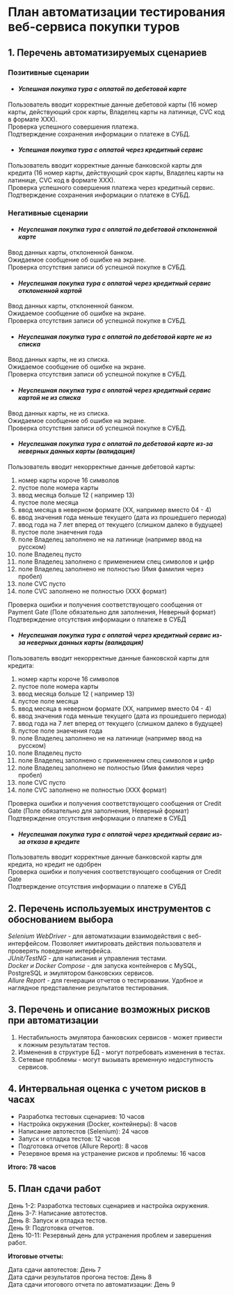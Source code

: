# План автоматизации тестирования веб-сервиса покупки туров
## 1. Перечень автоматизируемых сценариев
### Позитивные сценарии
+ #### ***Успешная покупка тура с оплатой по дебетовой карте***
Пользователь вводит корректные данные дебетовой карты (16 номер карты, действующий срок карты, Владелец карты на латинице, CVC код в формате ХХХ).\
Проверка успешного совершения платежа.\
Подтверждение сохранения информации о платеже в СУБД.
+ #### ***Успешная покупка тура с оплатой через кредитный сервис***
Пользователь вводит корректные данные банковской карты для кредита (16 номер карты, действующий срок карты, Владелец карты на латинице, CVC код в формате ХХХ).\
Проверка успешного совершения платежа через кредитный сервис.\
Подтверждение сохранения информации о платеже в СУБД.

### Негативные сценарии

+ #### ***Неуспешная покупка тура с оплатой по дебетовой отклоненной карте***
Ввод данных карты, отклоненной банком.\
Ожидаемое сообщение об ошибке на экране.\
Проверка отсутствия записи об успешной покупке в СУБД.

+ #### ***Неуспешная покупка тура с оплатой через кредитный сервис отклоненной картой***
Ввод данных карты, отклоненной банком.\
Ожидаемое сообщение об ошибке на экране.\
Проверка отсутствия записи об успешной покупке в СУБД.

+ #### ***Неуспешная покупка тура с оплатой по дебетовой карте не из списка***
Ввод данных карты, не из списка.\
Ожидаемое сообщение об ошибке на экране.\
Проверка отсутствия записи об успешной покупке в СУБД.

+ #### ***Неуспешная покупка тура с оплатой через кредитный сервис картой не из списка***
Ввод данных карты, не из списка.\
Ожидаемое сообщение об ошибке на экране.\
Проверка отсутствия записи об успешной покупке в СУБД.
+ #### ***Неуспешная покупка тура с оплатой по дебетовой карте из-за неверных данных карты (валидация)***
Пользователь вводит некорректные данные дебетовой карты:
1. номер карты короче 16 символов
2. пустое поле номера карты
3. ввод месяца больше 12 ( например 13)
4. пустое поле месяца
5. ввод месяца в неверном формате (ХХ, например вместо 04 - 4)
6. ввод значения года меньше текущего (дата из прошедшего периода)
7. ввод года на 7 лет вперед от текущего (слишком далеко в будущее)
8. пустое поле знаечения года
9. поле Владелец заполнено не на латинице (например ввод на русском)
10. поле Владелец пусто
11. поле Владелец заполнено с применением спец символов и цифр
12. поле Владелец заполнено не полностью (Имя фамилия через пробел)
13. поле CVC пусто
14. поле CVC заполнено не полностью (ХХХ формат)

Проверка ошибки и получения соответствующего сообщения от Payment Gate (Поле обязательно для заполнения, Неверный формат)\
Подтверждение отсутствия информации о платеже в СУБД

+ #### ***Неуспешная покупка тура с оплатой через кредитный сервис из-за неверных данных карты (валидация)***
Пользователь вводит некорректные данные банковской карты для кредита:
1. номер карты короче 16 символов
2. пустое поле номера карты
3. ввод месяца больше 12 ( например 13)
4. пустое поле месяца
5. ввод месяца в неверном формате (ХХ, например вместо 04 - 4)
6. ввод значения года меньше текущего (дата из прошедшего периода)
7. ввод года на 7 лет вперед от текущего (слишком далеко в будущее)
8. пустое поле знаечения года
9. поле Владелец заполнено не на латинице (например ввод на русском)
10. поле Владелец пусто
11. поле Владелец заполнено с применением спец символов и цифр
12. поле Владелец заполнено не полностью (Имя фамилия через пробел)
13. поле CVC пусто
14. поле CVC заполнено не полностью (ХХХ формат)

Проверка ошибки и получения соответствующего сообщения от Credit Gate (Поле обязательно для заполнения, Неверный формат)\
Подтверждение отсутствия информации о платеже в СУБД


+ #### ***Неуспешная покупка тура с оплатой через кредитный сервис из-за отказа в кредите***
Пользователь вводит корректные данные банковской карты для кредита, но кредит не одобрен\
Проверка ошибки и получения соответствующего сообщения от Credit Gate\
Подтверждение отсутствия информации о платеже в СУБД

## 2. Перечень используемых инструментов с обоснованием выбора
*Selenium WebDriver* - для автоматизации взаимодействия с веб-интерфейсом.
Позволяет имитировать действия пользователя и проверять поведение интерфейса.\
*JUnit/TestNG* - для написания и управления тестами.\
*Docker и Docker Compose* - для запуска контейнеров с MySQL, PostgreSQL и эмулятором банковских сервисов.\
*Allure Report* - для генерации отчетов о тестировании.
Удобное и наглядное представление результатов тестирования.

## 3. Перечень и описание возможных рисков при автоматизации
1. Нестабильность эмулятора банковских сервисов - может привести к ложным результатам тестов.
2. Изменения в структуре БД - могут потребовать изменения в тестах.
3. Сетевые проблемы - могут вызывать временную недоступность сервисов.

## 4. Интервальная оценка с учетом рисков в часах
+ Разработка тестовых сценариев: 10 часов
+ Настройка окружения (Docker, контейнеры): 8 часов
+ Написание автотестов (Selenium): 24 часов
+ Запуск и отладка тестов: 12 часов
+ Подготовка отчетов (Allure Report): 8 часов
+ Резервное время на устранение рисков и проблемы: 16 часов
  
**Итого: 78 часов**

## 5. План сдачи работ
День 1-2: Разработка тестовых сценариев и настройка окружения.\
День 3-7: Написание автотестов.\
День 8: Запуск и отладка тестов.\
День 9: Подготовка отчетов.\
День 10-11: Резервный день для устранения проблем и завершения работ.

**Итоговые отчеты:**

Дата сдачи автотестов: День 7\
Дата сдачи результатов прогона тестов: День 8\
Дата сдачи итогового отчета по автоматизации: День 9
